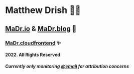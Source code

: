 # Matthew Drish 🧑‍🚀
## [MaDr.io](https://madr.io/) & [MaDr.blog](https://madr.blog) 🚀
### [MaDr.cloudfrontend](https://madrclouddev.github.io/) ✨
#### 2022. All Rights Reserved
##### Currently only monitoring [@email](mailto:azbusiness@madr.io) for attribution concerns
